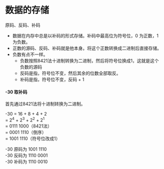 # 数据的存储

原码、反码、补码

- 数据在内存中总是以补码的形式存储。补码中最高位为符号位，0 为正数，1 为负数。
- 正数的源码、反码、补码就是他本身。将这个正数转换成二进制后直接存储。
- 负数有点不一样。
  - 负数按照8421法十进制转换为二进制，然后将符号位换成1，这就是这个负数的源码
  - 反码是指，符号位不变，然后其余的位数全部取反。
  - 补码是指，符号位不变，反码 + 1


#### -30 取补码
首先通过8421法将十进制转换为二进制。

-30 = 16 + 8 + 4 + 2 <br />
= 2<sup>4</sup> + 2<sup>3</sup> + 2<sup>2</sup> + 2<sup>1</sup> <br />
= 0111 1000（8421法）<br />
= 0001 1110（倒序）<br />
= 1001 1110（符号位改成1）<br />

-30 原码为 1001 1110 <br />
-30 反码为 1110 0001 <br />
-30 补码为 1110 0010